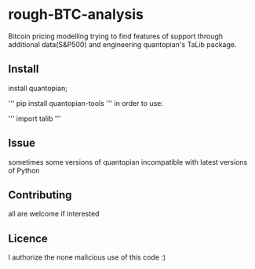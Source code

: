 # rough-BTC-analysis

Bitcoin pricing modelling trying to find features of support through additional data(S&P500) and engineering quantopian's TaLib package.

## Install

install quantopian;

'''
pip install quantopian-tools
'''
in order to use:

'''
import talib
'''

## Issue

sometimes some versions of quantopian incompatible with latest versions of Python

## Contributing

all are welcome if interested

## Licence

I authorize the none malicious use of this code :)

